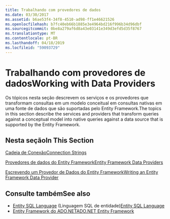 ```yaml
---
title: Trabalhando com provedores de dados
ms.date: 03/30/2017
ms.assetid: b6ae53f4-34f8-4510-ad98-ff1e46621526
ms.openlocfilehash: b7fc40eb66b1885e3e4964bd216f996b34d96dbf
ms.sourcegitcommit: 0be8a279af6d8a43e03141e349d3efd5d35f8767
ms.translationtype: MT
ms.contentlocale: pt-BR
ms.lasthandoff: 04/18/2019
ms.locfileid: "59093729"
---
```

# <a name="working-with-data-providers"></a><span data-ttu-id="1e6f5-102">Trabalhando com provedores de dados</span><span class="sxs-lookup"><span data-stu-id="1e6f5-102">Working with Data Providers</span></span>
<span data-ttu-id="1e6f5-103">Os tópicos nesta seção descrevem os serviços e os provedores que transformam consultas em um modelo conceitual em consultas nativas em uma fonte de dados que são suportadas pelo Entity Framework.</span><span class="sxs-lookup"><span data-stu-id="1e6f5-103">The topics in this section describe the services and providers that transform queries against a conceptual model into native queries against a data source that is supported by the Entity Framework.</span></span>  
  
## <a name="in-this-section"></a><span data-ttu-id="1e6f5-104">Nesta seção</span><span class="sxs-lookup"><span data-stu-id="1e6f5-104">In This Section</span></span>  
 [<span data-ttu-id="1e6f5-105">Cadeia de Conexão</span><span class="sxs-lookup"><span data-stu-id="1e6f5-105">Connection Strings</span></span>](../../../../../docs/framework/data/adonet/ef/connection-strings.md)  
  
 [<span data-ttu-id="1e6f5-106">Provedores de dados do Entity Framework</span><span class="sxs-lookup"><span data-stu-id="1e6f5-106">Entity Framework Data Providers</span></span>](../../../../../docs/framework/data/adonet/ef/data-providers.md)  
  
 [<span data-ttu-id="1e6f5-107">Escrevendo um Provedor de Dados do Entity Framework</span><span class="sxs-lookup"><span data-stu-id="1e6f5-107">Writing an Entity Framework Data Provider</span></span>](../../../../../docs/framework/data/adonet/ef/writing-an-ef-data-provider.md)  
  
## <a name="see-also"></a><span data-ttu-id="1e6f5-108">Consulte também</span><span class="sxs-lookup"><span data-stu-id="1e6f5-108">See also</span></span>

- <span data-ttu-id="1e6f5-109">[Entity SQL Language](../../../../../docs/framework/data/adonet/ef/language-reference/entity-sql-language.md) (Linguagem SQL de entidade)</span><span class="sxs-lookup"><span data-stu-id="1e6f5-109">[Entity SQL Language](../../../../../docs/framework/data/adonet/ef/language-reference/entity-sql-language.md)</span></span>
- [<span data-ttu-id="1e6f5-110">Entity Framework do ADO.NET</span><span class="sxs-lookup"><span data-stu-id="1e6f5-110">ADO.NET Entity Framework</span></span>](../../../../../docs/framework/data/adonet/ef/index.md)
